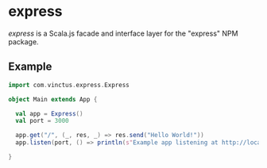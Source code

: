 express
=======

*express* is a Scala.js facade and interface layer for the "express" NPM package.

Example
-------

```scala
import com.vinctus.express.Express

object Main extends App {

  val app = Express()
  val port = 3000

  app.get("/", (_, res, _) => res.send("Hello World!"))
  app.listen(port, () => println(s"Example app listening at http://localhost:$port"))

}
```